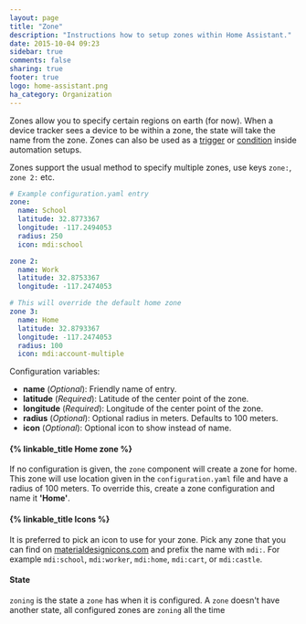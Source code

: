```yaml
---
layout: page
title: "Zone"
description: "Instructions how to setup zones within Home Assistant."
date: 2015-10-04 09:23
sidebar: true
comments: false
sharing: true
footer: true
logo: home-assistant.png
ha_category: Organization
---
```


Zones allow you to specify certain regions on earth (for now). When a device tracker sees a device to be within a zone, the state will take the name from the zone. Zones can also be used as a [trigger](/components/automation/#zone-trigger) or [condition](/components/automation/#zone-condition) inside automation setups.

Zones support the usual method to specify multiple zones, use keys `zone:`, `zone 2:` etc.

```yaml
# Example configuration.yaml entry
zone:
  name: School
  latitude: 32.8773367
  longitude: -117.2494053
  radius: 250
  icon: mdi:school

zone 2:
  name: Work
  latitude: 32.8753367
  longitude: -117.2474053

# This will override the default home zone
zone 3:
  name: Home
  latitude: 32.8793367
  longitude: -117.2474053
  radius: 100
  icon: mdi:account-multiple
```

Configuration variables:

- **name** (*Optional*): Friendly name of entry.
- **latitude** (*Required*): Latitude of the center point of the zone.
- **longitude** (*Required*): Longitude of the center point of the zone.
- **radius** (*Optional*): Optional radius in meters. Defaults to 100 meters.
- **icon** (*Optional*): Optional icon to show instead of name.


#### {% linkable_title Home zone %}

If no configuration is given, the `zone` component will create a zone for home. This zone will use location given in the `configuration.yaml` file and have a radius of 100 meters. To override this, create a zone configuration and name it **'Home'**.

#### {% linkable_title Icons %}

It is preferred to pick an icon to use for your zone. Pick any zone that you can find on [materialdesignicons.com](https://materialdesignicons.com/) and prefix the name with `mdi:`. For example `mdi:school`, `mdi:worker`, `mdi:home`, `mdi:cart`, or `mdi:castle`.

#### State

`zoning` is the state a `zone` has when it is configured. A `zone` doesn't have another state, all configured zones are `zoning` all the time
